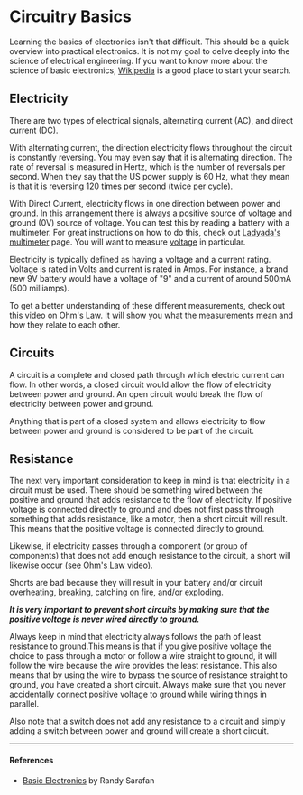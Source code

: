<!--
Title: Circuitry Basics
Summary: This document was used to promote the event on the blog.
Author: G. L. Clark, II
Date Created: February 16, 11:15
Date Modified:{{ file.mtime }}
Filename: circuitry-basics.md
-->

# Circuitry Basics

Learning the basics of electronics isn't that difficult. This should be a quick overview into practical electronics. It is not my goal to delve deeply into the science of electrical engineering. If you want to know more about the science of basic electronics, [Wikipedia](https://en.wikipedia.org/wiki/Electronics) is a good place to start your search.

## Electricity

There are two types of electrical signals, alternating current (AC), and direct current (DC).

With alternating current, the direction electricity flows throughout the circuit is constantly reversing. You may even say that it is alternating direction. The rate of reversal is measured in Hertz, which is the number of reversals per second. When they say that the US power supply is 60 Hz, what they mean is that it is reversing 120 times per second (twice per cycle).

With Direct Current, electricity flows in one direction between power and ground. In this arrangement there is always a positive source of voltage and ground (0V) source of voltage. You can test this by reading a battery with a multimeter. For great instructions on how to do this, check out [Ladyada's multimeter](http://www.ladyada.net/learn/multimeter) page. You will want to measure [voltage](http://www.ladyada.net/learn/multimeter/voltage.html) in particular.

Electricity is typically defined as having a voltage and a current rating. Voltage is rated in Volts and current is rated in Amps. For instance, a brand new 9V battery would have a voltage of "9" and a current of around 500mA (500 milliamps).

To get a better understanding of these different measurements, check out this video on Ohm's Law. It will show you what the measurements mean and how they relate to each other.

## Circuits

A circuit is a complete and closed path through which electric current can flow. In other words, a closed circuit would allow the flow of electricity between power and ground. An open circuit would break the flow of electricity between power and ground.

Anything that is part of a closed system and allows electricity to flow between power and ground is considered to be part of the circuit.

## Resistance

The next very important consideration to keep in mind is that electricity in a circuit must be used. There should be something wired between the positive and ground that adds resistance to the flow of electricity. If positive voltage is connected directly to ground and does not first pass through something that adds resistance, like a motor, then a short circuit will result. This means that the positive voltage is connected directly to ground.

Likewise, if electricity passes through a component (or group of components) that does not add enough resistance to the circuit, a short will likewise occur ([see Ohm's Law video](http://www.youtube.com/watch?v=_-jX3dezzMg)).

Shorts are bad because they will result in your battery and/or circuit overheating, breaking, catching on fire, and/or exploding.

**_It is very important to prevent short circuits by making sure that the positive voltage is never wired directly to ground._**

Always keep in mind that electricity always follows the path of least resistance to ground.This means is that if you give positive voltage the choice to pass through a motor or follow a wire straight to ground, it will follow the wire because the wire provides the least resistance. This also means that by using the wire to bypass the source of resistance straight to ground, you have created a short circuit. Always make sure that you never accidentally connect positive voltage to ground while wiring things in parallel.

Also note that a switch does not add any resistance to a circuit and simply adding a switch between power and ground will create a short circuit.

---

#### References

- [Basic Electronics](http://www.instructables.com/id/Basic-Electronics/?ALLSTEPS) by 
Randy Sarafan
